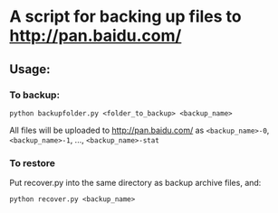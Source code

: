 # A script for backing up files to http://pan.baidu.com/

## Usage:

### To backup:

```
python backupfolder.py <folder_to_backup> <backup_name>
```

All files will be uploaded to http://pan.baidu.com/ as ```<backup_name>-0```, ```<backup_name>-1```, ..., ```<backup_name>-stat```

### To restore

Put recover.py into the same directory as backup archive files, and:

```
python recover.py <backup_name>
```